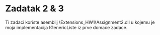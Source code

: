 # Zadatak 2 & 3
Ti zadaci koriste asemblij \Extensions_HW1\Assignment2.dll u kojemu je moja implementacija IGenericListe iz prve domace zadace.